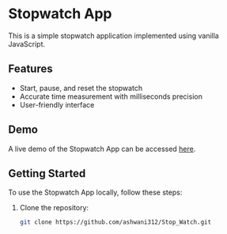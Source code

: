 # Stopwatch App

This is a simple stopwatch application implemented using vanilla JavaScript.

## Features

- Start, pause, and reset the stopwatch
- Accurate time measurement with milliseconds precision
- User-friendly interface

## Demo

A live demo of the Stopwatch App can be accessed [here](https://stopwatchashwani.netlify.app/).

## Getting Started

To use the Stopwatch App locally, follow these steps:

1. Clone the repository:

   ```bash
   git clone https://github.com/ashwani312/Stop_Watch.git

